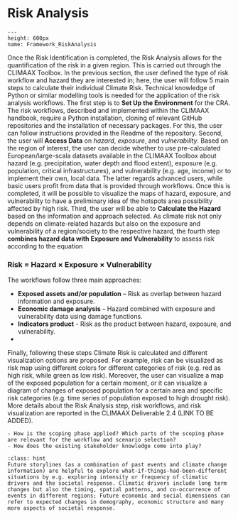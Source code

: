 Risk Analysis
=======================

```{figure} ../../images/Framework_RiskAnalysis.png
---
height: 600px
name: Framework_RiskAnalysis
```

Once the Risk Identification is completed, the Risk Analysis allows for the quantification of the risk in a given region. This is carried out through the CLIMAAX Toolbox. In the previous section, the user defined the type of risk workflow and hazard they are interested in; here, the user will follow 5 main steps to calculate their individual Climate Risk. Technical knowledge of Python or similar modelling tools is needed for the application of the risk analysis workflows.
The first step is to **Set Up the Environment** for the CRA. The risk workflows, described and implemented within the CLIMAAX handbook, require a Python installation, cloning of relevant GitHub repositories and the installation of necessary packages. For this, the user can follow instructions provided in the Readme of the repository.
Second, the user will **Access Data** on *hazard*, *exposure*, and *vulnerability*. Based on the region of interest, the user can decide whether to use pre-calculated European/large-scala datasets available in the CLIMAAX Toolbox about hazard (e.g. precipitation, water depth and flood extent), exposure (e.g. population, critical infrastructures), and vulnerability (e.g. age, income) or to implement their own, local data. The latter regards advanced users, while basic users profit from data that is provided through workflows. Once this is completed, it will be possible to visualize the maps of hazard, exposure, and vulnerability to have a preliminary idea of the hotspots area possibility affected by high risk.
Third, the user will be able to **Calculate the Hazard** based on the information and approach selected. As climate risk not only depends on climate-related hazards but also on the exposure and vulnerability of a region/society to the respective hazard, the fourth step **combines hazard data with Exposure and Vulnerability** to assess risk according to the equation

### Risk = Hazard × Exposure × Vulnerability

The workflows follow three main approaches:
- **Exposed assets and/or population** – Risk as overlap between hazard information and exposure.
- **Economic damage analysis** – Hazard combined with exposure and vulnerability data using damage functions.
- **Indicators product** - Risk as the product between hazard, exposure, and vulnerability.
- 
Finally, following these steps Climate Risk is calculated and different visualization options are proposed. For example, risk can be visualized as risk map using different colors for different categories of risk (e.g. red as high risk, while green as low risk). Moreover, the user can visualize a map of the exposed population for a certain moment, or it can visualize a diagram of changes of exposed population for a certain area and specific risk categories (e.g. time series of population exposed to high drought risk). More details about the Risk Analysis step, risk workflows, and risk visualization are reported in the CLIMAAX Deliverable 2.4 (LINK TO BE ADDED).

```{margin} **Guiding questions**
- How is the scoping phase applied? Which parts of the scoping phase are relevant for the workflow and scenario selection?
- How does the existing stakeholder knowledge come into play?
```
```{admonition} Event-based climate storylines as complementary approach
:class: hint
Future storylines (as a combination of past events and climate change information) are helpful to explore what-if-things-had-been-different situations by e.g. exploring intensity or frequency of climatic drivers and the societal response. Climatic drivers include long term changes but also the timing, spatial patterns, and co-occurrence of events in different regions; Future economic and social dimensions can refer to expected changes in demography, economic structure and many more aspects of societal response.
```
